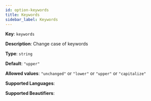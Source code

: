 ```yaml
---
id: option-keywords
title: Keywords
sidebar_label: Keywords
---
```

**Key**: `keywords`

**Description**: Change case of keywords

**Type**: `string`

**Default**: `"upper"`

**Allowed values**: `"unchanged"` or `"lower"` or `"upper"` or `"capitalize"`

**Supported Languages**: 

**Supported Beautifiers**: 

